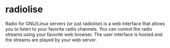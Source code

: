 # radiolise
Radio for GNU/Linux servers (or just radiolise) is a web interface that allows you to listen to your favorite radio channels. You can control the radio streams using your favorite web browser. The user interface is hosted and the streams are played by your web server.
